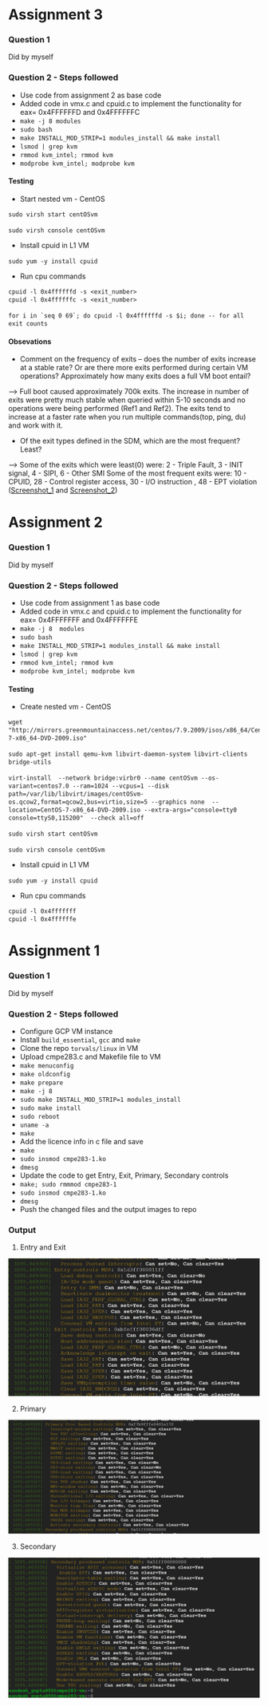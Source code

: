 # Assignment 3

### Question 1 

Did by myself
 
### Question 2 - Steps followed

- Use code from assignment 2 as base code
- Added code in vmx.c and cpuid.c to implement the functionality for eax= 0x4FFFFFFD and 0x4FFFFFFC
- `make -j 8 modules`
- `sudo bash`
- `make INSTALL_MOD_STRIP=1 modules_install && make install`
- `lsmod | grep kvm`
- `rmmod kvm_intel; rmmod kvm`
- `modprobe kvm_intel; modprobe kvm`

#### Testing 

- Start nested vm - CentOS

```
sudo virsh start centOSvm

sudo virsh console centOSvm
```
- Install cpuid in L1 VM

`sudo yum -y install cpuid `

- Run cpu commands

```
cpuid -l 0x4ffffffd -s <exit_number>
cpuid -l 0x4ffffffc -s <exit_number>

for i in `seq 0 69`; do cpuid -l 0x4ffffffd -s $i; done -- for all exit counts

```

#### Obsevations

- Comment on the frequency of exits – does the number of exits increase at a stable rate? Or are there 
more exits performed during certain VM operations? Approximately how many exits does a full VM 
boot entail?

--> Full boot caused approximately 700k exits. The increase in number of exits were pretty much stable when queried within 5-10 seconds and no operations were being performed (Ref1 and Ref2). The exits tend to increase at a faster rate when you run multiple commands(top, ping, du) and work with it.

- Of the exit types defined in the SDM, which are the most frequent? Least?

--> Some of the exits which were least(0) were: 2 - Triple Fault, 3 - INIT signal, 4 - SIPI, 6 - Other SMI
Some of the most frequent exits were: 10 - CPUID, 28 - Control register access, 30 - I/O instruction , 48 - EPT violation ([Screenshot_1](cmpe283/output/specific_exits_1.JPG) and [Screenshot_2](cmpe283/output/specific_exits_2.JPG))

# Assignment 2

### Question 1 

Did by myself
 
### Question 2 - Steps followed

- Use code from assignment 1 as base code
- Added code in vmx.c and cpuid.c to implement the functionality for eax= 0x4FFFFFFF and 0x4FFFFFFE
- `make -j 8  modules`
- `sudo bash`
- `make INSTALL_MOD_STRIP=1 modules_install && make install`
- `lsmod | grep kvm`
- `rmmod kvm_intel; rmmod kvm`
- `modprobe kvm_intel; modprobe kvm`

#### Testing 

- Create nested vm - CentOS

```
wget "http://mirrors.greenmountainaccess.net/centos/7.9.2009/isos/x86_64/CentOS-7-x86_64-DVD-2009.iso"

sudo apt-get install qemu-kvm libvirt-daemon-system libvirt-clients bridge-utils

virt-install  --network bridge:virbr0 --name centOSvm --os-variant=centos7.0 --ram=1024 --vcpus=1 --disk path=/var/lib/libvirt/images/centOSvm-os.qcow2,format=qcow2,bus=virtio,size=5 --graphics none  --location=CentOS-7-x86_64-DVD-2009.iso --extra-args="console=tty0 console=ttyS0,115200"  --check all=off

sudo virsh start centOSvm

sudo virsh console centOSvm
```
- Install cpuid in L1 VM

`sudo yum -y install cpuid `

- Run cpu commands

```
cpuid -l 0x4fffffff
cpuid -l 0x4ffffffe
```


# Assignment 1

### Question 1 

Did by myself
 
### Question 2 - Steps followed

- Configure GCP VM instance
- Install `build_essential`, `gcc` and `make` 
- Clone the repo `torvals/linux` in VM
- Upload cmpe283.c and Makefile file to VM
- `make menuconfig`
- `make oldconfig`
- `make prepare`
- `make -j 8`
- `sudo make INSTALL_MOD_STRIP=1 modules_install`
- `sudo make install`
- `sudo reboot`
- `uname -a`
- `make`
- Add the licence info in c file and save
- `make`
- `sudo insmod cmpe283-1.ko`
- `dmesg`
- Update the code to get Entry, Exit, Primary, Secondary controls
- `make; sudo rmmmod cmpe283-1`
- `sudo insmod cmpe283-1.ko`
- `dmesg`
- Push the changed files and the output images to repo

### Output

1. Entry and Exit

![Entry exit](cmpe283/Entry_exit.JPG)

2. Primary

![Primary](cmpe283/Primary.JPG)

3. Secondary

![Secondary](cmpe283/Secondary.JPG)
